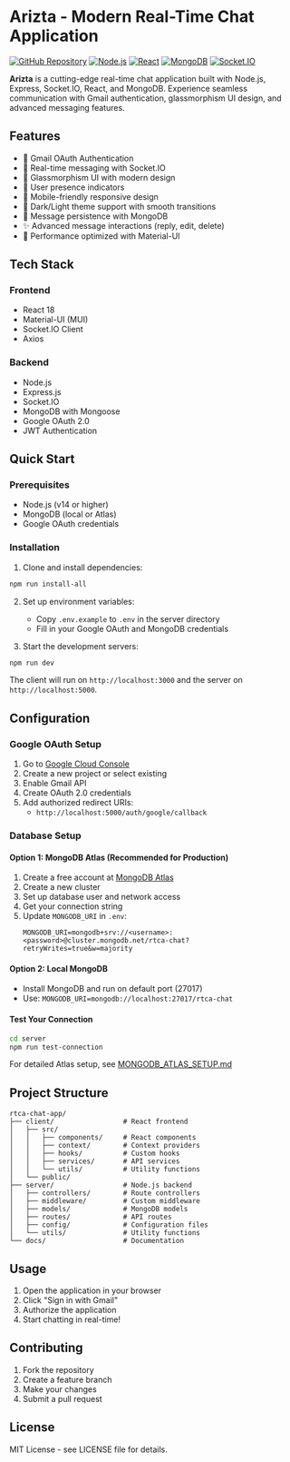 # Arizta - Modern Real-Time Chat Application

[![GitHub Repository](https://img.shields.io/badge/GitHub-Arizta-blue?style=flat-square&logo=github)](https://github.com/Krishil1108/RTCA)
[![Node.js](https://img.shields.io/badge/Node.js-18+-green?style=flat-square&logo=node.js)](https://nodejs.org/)
[![React](https://img.shields.io/badge/React-18-blue?style=flat-square&logo=react)](https://reactjs.org/)
[![MongoDB](https://img.shields.io/badge/MongoDB-Database-green?style=flat-square&logo=mongodb)](https://mongodb.com/)
[![Socket.IO](https://img.shields.io/badge/Socket.IO-Real--time-orange?style=flat-square&logo=socket.io)](https://socket.io/)

**Arizta** is a cutting-edge real-time chat application built with Node.js, Express, Socket.IO, React, and MongoDB. Experience seamless communication with Gmail authentication, glassmorphism UI design, and advanced messaging features.

## Features

- 🔐 Gmail OAuth Authentication
- 💬 Real-time messaging with Socket.IO
- 🎨 Glassmorphism UI with modern design
- 👥 User presence indicators
- 📱 Mobile-friendly responsive design
- 🌙 Dark/Light theme support with smooth transitions
- 💾 Message persistence with MongoDB
- ✨ Advanced message interactions (reply, edit, delete)
- 🚀 Performance optimized with Material-UI

## Tech Stack

### Frontend
- React 18
- Material-UI (MUI)
- Socket.IO Client
- Axios

### Backend
- Node.js
- Express.js
- Socket.IO
- MongoDB with Mongoose
- Google OAuth 2.0
- JWT Authentication

## Quick Start

### Prerequisites
- Node.js (v14 or higher)
- MongoDB (local or Atlas)
- Google OAuth credentials

### Installation

1. Clone and install dependencies:
```bash
npm run install-all
```

2. Set up environment variables:
   - Copy `.env.example` to `.env` in the server directory
   - Fill in your Google OAuth and MongoDB credentials

3. Start the development servers:
```bash
npm run dev
```

The client will run on `http://localhost:3000` and the server on `http://localhost:5000`.

## Configuration

### Google OAuth Setup
1. Go to [Google Cloud Console](https://console.cloud.google.com/)
2. Create a new project or select existing
3. Enable Gmail API
4. Create OAuth 2.0 credentials
5. Add authorized redirect URIs:
   - `http://localhost:5000/auth/google/callback`

### Database Setup

#### Option 1: MongoDB Atlas (Recommended for Production)
1. Create a free account at [MongoDB Atlas](https://www.mongodb.com/atlas)
2. Create a new cluster
3. Set up database user and network access
4. Get your connection string
5. Update `MONGODB_URI` in `.env`:
   ```
   MONGODB_URI=mongodb+srv://<username>:<password>@cluster.mongodb.net/rtca-chat?retryWrites=true&w=majority
   ```

#### Option 2: Local MongoDB
- Install MongoDB and run on default port (27017)
- Use: `MONGODB_URI=mongodb://localhost:27017/rtca-chat`

#### Test Your Connection
```bash
cd server
npm run test-connection
```

For detailed Atlas setup, see [MONGODB_ATLAS_SETUP.md](MONGODB_ATLAS_SETUP.md)

## Project Structure

```
rtca-chat-app/
├── client/                 # React frontend
│   ├── src/
│   │   ├── components/     # React components
│   │   ├── context/        # Context providers
│   │   ├── hooks/          # Custom hooks
│   │   ├── services/       # API services
│   │   └── utils/          # Utility functions
│   └── public/
├── server/                 # Node.js backend
│   ├── controllers/        # Route controllers
│   ├── middleware/         # Custom middleware
│   ├── models/             # MongoDB models
│   ├── routes/             # API routes
│   ├── config/             # Configuration files
│   └── utils/              # Utility functions
└── docs/                   # Documentation
```

## Usage

1. Open the application in your browser
2. Click "Sign in with Gmail"
3. Authorize the application
4. Start chatting in real-time!

## Contributing

1. Fork the repository
2. Create a feature branch
3. Make your changes
4. Submit a pull request

## License

MIT License - see LICENSE file for details.
